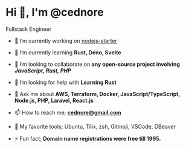 # Hi 👋, I'm @cednore

Fullstack Engineer

- 🔭 I’m currently working on [nodejs-starter](https://github.com/cednore/nodejs-starter)

- 🌱 I’m currently learning **Rust, Deno, Svelte**

- 👯 I’m looking to collaborate on **any open-source project involving** **_JavaScript, Rust, PHP_**

- 🤝 I’m looking for help with **Learning Rust**

- 💬 Ask me about **AWS, Terraform, Docker, JavaScript/TypeScript, Node.js, PHP, Laravel, React.js**

- 📫 How to reach me; **cednore@gmail.com**

- 🧰 My favorite tools; Ubuntu, Tilix, zsh, Gitmoji, VSCode, DBeaver

- ⚡ Fun fact; **Domain name registrations were free till 1995.**
